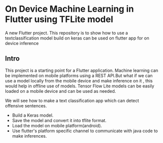
# On Device Machine Learning in Flutter using TFLite model

A new Flutter project.
This repository is to show how to use a textclassification model build on keras can be used on flutter app for on device inference


## Intro

This project is a starting point for a Flutter application.
Machine learning can be implemented on mobile platforms using a REST API.But what if we can use a model locally from the mobile device and make inference on it , this would help in offline use of models. Tensor Flow Lite models can be easily loaded on a mobile device and  can be used  as needed. 

We will see how to make a text classification app which can detect offensive sentences.
* Build a Keras model.
* Save the model and convert it into tflite format.
* Load the model on mobile platform(android).
* Use flutter's platform specific  channel to communicate with java code to make inferences.
